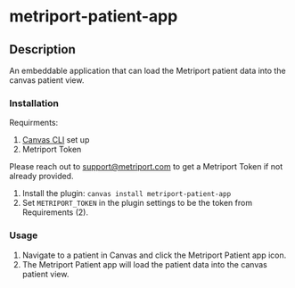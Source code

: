 # metriport-patient-app

## Description

An embeddable application that can load the Metriport patient data into the canvas patient view.

### Installation

Requirments:

1. [Canvas CLI](https://docs.canvasmedical.com/sdk/canvas_cli/) set up
2. Metriport Token

Please reach out to support@metriport.com to get a Metriport Token if not already provided.

1. Install the plugin: `canvas install metriport-patient-app`
2. Set `METRIPORT_TOKEN` in the plugin settings to be the token from Requirements (2).

### Usage

1. Navigate to a patient in Canvas and click the Metriport Patient app icon.
2. The Metriport Patient app will load the patient data into the canvas patient view.
